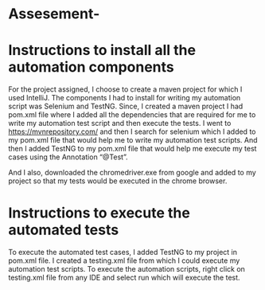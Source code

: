 # Assesement-

# Instructions to install all the automation components


For the project assigned, I choose to create a maven project for which I used IntelliJ. The components I had to install for writing my automation script was Selenium and TestNG. Since, I created a maven project I had pom.xml file where I added all the dependencies that are required for me to write my automation test script and then execute the tests.
I went to https://mvnrepository.com/ and then I search for selenium which I added to my pom.xml file that would help me to write my automation test scripts. And then I added TestNG to my pom.xml file that would help me execute my test cases using the Annotation “@Test”.

And I also, downloaded the chromedriver.exe from google and added to my project so that my tests would be executed in the chrome browser.


# Instructions to execute the automated tests

To execute the automated test cases, I added TestNG to my project in pom.xml file. I created a testing.xml file from which I could execute my automation test scripts. To execute the automation scripts, right click on testing.xml file from any IDE and select run which will execute the test.
